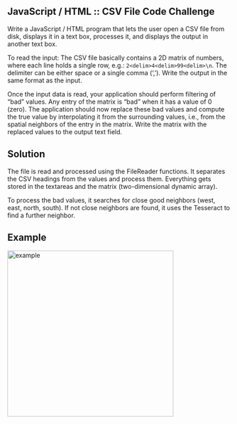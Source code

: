 ## JavaScript / HTML :: CSV File Code Challenge

Write a JavaScript / HTML program that lets the user open a CSV file from disk, displays it in a text box, processes it, and displays the output in another text box.

To read the input: The CSV file basically contains a 2D matrix of numbers, where each line holds a single row, e.g.: `2<delim>4<delim>99<delim>\n`. The delimiter can be either space or a single comma (‘,’). Write the output in the same format as the input.

Once the input data is read, your application should perform filtering of “bad” values. Any entry of the matrix is “bad” when it has a value of 0 (zero). The application should now replace these bad values and compute the true value by interpolating it from the surrounding values, i.e., from the spatial neighbors of the entry in the matrix.
Write the matrix with the replaced values to the output text field.

## Solution
The file is read and processed using the FileReader functions. It separates the CSV headings from the values and process them. Everything gets stored in the textareas and the matrix (two-dimensional dynamic array).

To process the bad values, it searches for close good neighbors (west, east, north, south). If not close neighbors are found, it uses the Tesseract to find a further neighbor.

## Example

<img width="374" alt="example" src="https://user-images.githubusercontent.com/24204142/181771950-f2a530ad-8cb8-4798-8325-aac8a8bbe785.png">
